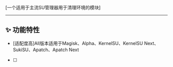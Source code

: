 


[一个适用于主流SU管理器用于清理环境的模块]



---

## ✨ 功能特性

- [适配度高]All版本适用于Magisk、Alpha、KernelSU、KernelSU Next、SukiSU、Apatch、Apatch Next
- [ ] 
